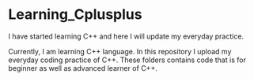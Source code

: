# Learning_Cplusplus
I have started learning C++ and here I will update my everyday practice.

Currently, I am learning C++ language. In this repository I upload my everyday coding practice of C++.
These folders contains code that is for beginner as well as advanced learner of C++.
